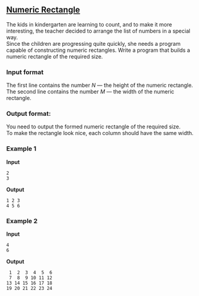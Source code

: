 ## [Numeric Rectangle](../../../solutions/2.4/24_l.py)

The kids in kindergarten are learning to count, and to make it more interesting, the teacher decided to arrange the list of numbers in a special way.  
Since the children are progressing quite quickly, she needs a program capable of constructing numeric rectangles. Write a program that builds a numeric rectangle of the required size.

### Input format

The first line contains the number $N$ — the height of the numeric rectangle.  
The second line contains the number $M$ — the width of the numeric rectangle.

### Output format:

You need to output the formed numeric rectangle of the required size.  
To make the rectangle look nice, each column should have the same width.

### Example 1

**Input**
```plaintext
2
3
```

**Output**
```plaintext
1 2 3
4 5 6
```

### Example 2

**Input**
```plaintext
4
6
```

**Output**
```plaintext
 1  2  3  4  5  6
 7  8  9 10 11 12
13 14 15 16 17 18
19 20 21 22 23 24
```